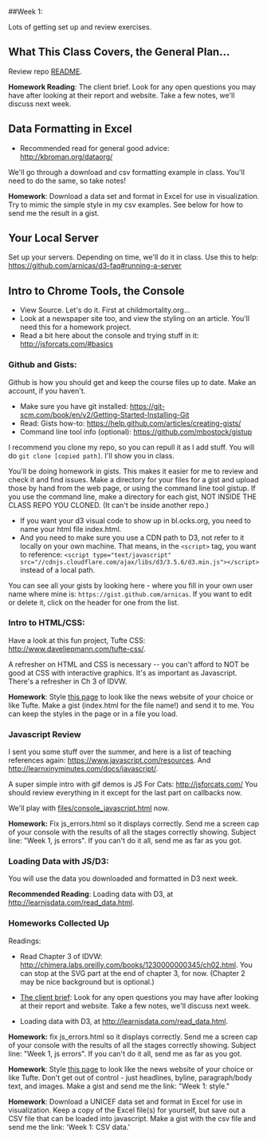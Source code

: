 
##Week 1:

Lots of getting set up and review exercises.

## What This Class Covers, the General Plan...

Review repo [README](../README.md).

**Homework Reading**: The client brief.  Look for any open questions you may have after looking at their report and website.  Take a few notes, we'll discuss next week.


## Data Formatting in Excel

* Recommended read for general good advice: http://kbroman.org/dataorg/

We'll go through a download and csv formatting example in class.  You'll need to do the same, so take notes!

**Homework**: Download a data set and format in Excel for use in visualization. Try to mimic the simple style in my csv examples. See below for how to send me the result in a gist.


## Your Local Server

Set up your servers. Depending on time, we'll do it in class. Use this to help: https://github.com/arnicas/d3-faq#running-a-server


## Intro to Chrome Tools, the Console

* View Source. Let's do it. First at childmortality.org...
* Look at a newspaper site too, and view the styling on an article. You'll need this for a homework project.
* Read a bit here about the console and trying stuff in it: http://jsforcats.com/#basics


### Github and Gists:

Github is how you should get and keep the course files up to date.
Make an account, if you haven't.

* Make sure you have git installed: https://git-scm.com/book/en/v2/Getting-Started-Installing-Git
* Read: Gists how-to:  https://help.github.com/articles/creating-gists/
* Command line tool info (optional): https://github.com/mbostock/gistup

I recommend you clone my repo, so you can repull it as I add stuff. You will do `git clone [copied path]`.  I'll show you in class.

You'll be doing homework in gists.  This makes it easier for me to review and check it and find issues.  Make a directory for your files for a gist and upload those by hand from the web page, or using the command line tool gistup. If you use the command line, make a directory for each gist, NOT INSIDE THE CLASS REPO YOU CLONED. (It can't be inside another repo.)  

* If you want your d3 visual code to show up in bl.ocks.org, you need to name your html file index.html.
* And you need to make sure you use a CDN path to D3, not refer to it locally on your own machine. That means, in the `<script>` tag, you want to reference: `<script type="text/javascript" src="//cdnjs.cloudflare.com/ajax/libs/d3/3.5.6/d3.min.js"></script>` instead of a local path.

You can see all your gists by looking here - where you fill in your own user name where mine is: `https://gist.github.com/arnicas`. If you want to edit or delete it, click on the header for one from the list.


### Intro to HTML/CSS:

Have a look at this fun project, Tufte CSS: http://www.daveliepmann.com/tufte-css/.

A refresher on HTML and CSS is necessary -- you can't afford to NOT be good at CSS with interactive graphics.  It's as important as Javascript. There's a refresher in Ch 3 of IDVW.

**Homework**: Style [this page](files/wapo_debates_article.html) to look like the news website of your choice or like Tufte.  Make a gist (index.html for the file name!) and send it to me.  You can keep the styles in the page or in a file you load.


### Javascript Review

I sent you some stuff over the summer, and here is a list of teaching references again: https://www.javascript.com/resources. And http://learnxinyminutes.com/docs/javascript/.

A super simple intro with gif demos is JS For Cats: http://jsforcats.com/
You should review everything in it except for the last part on callbacks now.

We'll play with [files/console_javascript.html](files/console_javascript.html) now.

**Homework:** Fix js_errors.html so it displays correctly.  Send me a screen cap of your console with the results of all the stages correctly showing. Subject line: "Week 1, js errors".  If you can't do it all, send me as far as you got.


### Loading Data with JS/D3:

You will use the data you downloaded and formatted in D3 next week.

**Recommended Reading**: Loading data with D3, at http://learnjsdata.com/read_data.html.


### Homeworks Collected Up

Readings:

* Read Chapter 3 of IDVW: http://chimera.labs.oreilly.com/books/1230000000345/ch02.html. You can stop at the SVG part at the end of chapter 3, for now. (Chapter 2 may be nice background but is optional.)

* [The client brief](../APromiseRenewed_Brief_March2015.pdf): Look for any open questions you may have after looking at their report and website.  Take a few notes, we'll discuss next week.

* Loading data with D3, at http://learnjsdata.com/read_data.html.

**Homework:** fix js_errors.html so it displays correctly.  Send me a screen cap of your console with the results of all the stages correctly showing. Subject line: "Week 1, js errors".  If you can't do it all, send me as far as you got.

**Homework**:  Style [this page](files/wapo_debates_article.html) to look like the news website of your choice or like Tufte.  Don't get out of control - just headlines, byline, paragraph/body text, and images.  Make a gist and send me the link: "Week 1: style."

**Homework**: Download a UNICEF data set and format in Excel for use in visualization.  Keep a copy of the Excel file(s) for yourself, but save out a CSV file that can be loaded into javascript. Make a gist with the csv file and send me the link: 'Week 1: CSV data.'


